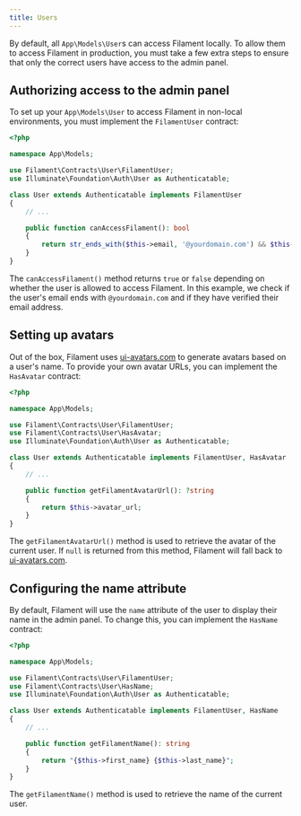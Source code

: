 ```yaml
---
title: Users
---
```


By default, all `App\Models\User`s can access Filament locally. To allow them to access Filament in production, you must take a few extra steps to ensure that only the correct users have access to the admin panel.

## Authorizing access to the admin panel

To set up your `App\Models\User` to access Filament in non-local environments, you must implement the `FilamentUser` contract:

```php
<?php

namespace App\Models;

use Filament\Contracts\User\FilamentUser;
use Illuminate\Foundation\Auth\User as Authenticatable;

class User extends Authenticatable implements FilamentUser
{
    // ...

    public function canAccessFilament(): bool
    {
        return str_ends_with($this->email, '@yourdomain.com') && $this->hasVerifiedEmail();
    }
}
```

The `canAccessFilament()` method returns `true` or `false` depending on whether the user is allowed to access Filament. In this example, we check if the user's email ends with `@yourdomain.com` and if they have verified their email address.

## Setting up avatars

Out of the box, Filament uses [ui-avatars.com](https://ui-avatars.com) to generate avatars based on a user's name. To provide your own avatar URLs, you can implement the `HasAvatar` contract:

```php
<?php

namespace App\Models;

use Filament\Contracts\User\FilamentUser;
use Filament\Contracts\User\HasAvatar;
use Illuminate\Foundation\Auth\User as Authenticatable;

class User extends Authenticatable implements FilamentUser, HasAvatar
{
    // ...

    public function getFilamentAvatarUrl(): ?string
    {
        return $this->avatar_url;
    }
}
```

The `getFilamentAvatarUrl()` method is used to retrieve the avatar of the current user. If `null` is returned from this method, Filament will fall back to [ui-avatars.com](https://ui-avatars.com).

## Configuring the name attribute

By default, Filament will use the `name` attribute of the user to display their name in the admin panel. To change this, you can implement the `HasName` contract:

```php
<?php

namespace App\Models;

use Filament\Contracts\User\FilamentUser;
use Filament\Contracts\User\HasName;
use Illuminate\Foundation\Auth\User as Authenticatable;

class User extends Authenticatable implements FilamentUser, HasName
{
    // ...

    public function getFilamentName(): string
    {
        return "{$this->first_name} {$this->last_name}";
    }
}
```

The `getFilamentName()` method is used to retrieve the name of the current user.
